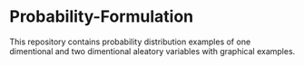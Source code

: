 # Probability-Formulation
This repository contains probability distribution examples of one dimentional and two dimentional aleatory variables with graphical examples. 
